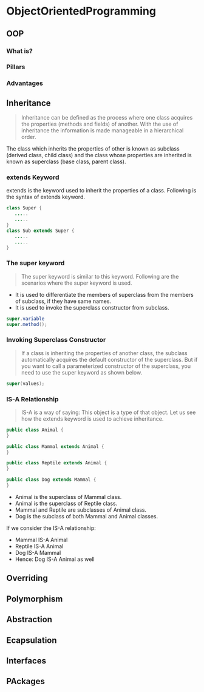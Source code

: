 # ObjectOrientedProgramming
## OOP
### What is?


### Pillars


### Advantages


## Inheritance
> Inheritance can be defined as the process where one class acquires the properties (methods and fields) of another. With the use of inheritance the information is made manageable in a hierarchical order.

The class which inherits the properties of other is known as subclass (derived class, child class) and the class whose properties are inherited is known as superclass (base class, parent class).

### extends Keyword
extends is the keyword used to inherit the properties of a class. Following is the syntax of extends keyword.

```Java
class Super {
   .....
   .....
}
class Sub extends Super {
   .....
   .....
}
```

### The super keyword
> The super keyword is similar to this keyword. Following are the scenarios where the super keyword is used.

* It is used to differentiate the members of superclass from the members of subclass, if they have same names.
* It is used to invoke the superclass constructor from subclass. 

```Java
super.variable
super.method();
```

### Invoking Superclass Constructor
> If a class is inheriting the properties of another class, the subclass automatically acquires the default constructor of the superclass. But if you want to call a parameterized constructor of the superclass, you need to use the super keyword as shown below.

```Java
super(values);
```
### IS-A Relationship
> IS-A is a way of saying: This object is a type of that object. Let us see how the extends keyword is used to achieve inheritance.

```Java
public class Animal {
}

public class Mammal extends Animal {
}

public class Reptile extends Animal {
}

public class Dog extends Mammal {
}
```

* Animal is the superclass of Mammal class.
* Animal is the superclass of Reptile class.
* Mammal and Reptile are subclasses of Animal class.
* Dog is the subclass of both Mammal and Animal classes.

If we consider the IS-A relationship:
* Mammal IS-A Animal
* Reptile IS-A Animal
* Dog IS-A Mammal
* Hence: Dog IS-A Animal as well

## Overriding


## Polymorphism


## Abstraction


## Ecapsulation


## Interfaces


## PAckages